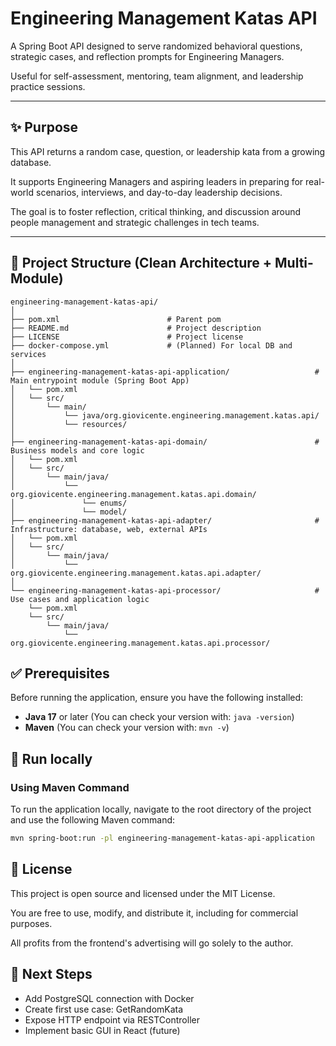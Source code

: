 # Engineering Management Katas API

A Spring Boot API designed to serve randomized behavioral questions, strategic cases, and reflection prompts for Engineering Managers.  

Useful for self-assessment, mentoring, team alignment, and leadership practice sessions.

---

## ✨ Purpose

This API returns a random case, question, or leadership kata from a growing database.  

It supports Engineering Managers and aspiring leaders in preparing for real-world scenarios, interviews, and day-to-day leadership decisions.  

The goal is to foster reflection, critical thinking, and discussion around people management and strategic challenges in tech teams.

---

## 📁 Project Structure (Clean Architecture + Multi-Module)

```plaintext
engineering-management-katas-api/
│
├── pom.xml                        # Parent pom
├── README.md                      # Project description
├── LICENSE                        # Project license
├── docker-compose.yml             # (Planned) For local DB and services
│
├── engineering-management-katas-api-application/                   # Main entrypoint module (Spring Boot App)
│   └── pom.xml
│   └── src/
│       └── main/
│           └── java/org.giovicente.engineering.management.katas.api/
│           └── resources/
│
├── engineering-management-katas-api-domain/                        # Business models and core logic
│   └── pom.xml
│   └── src/
│       └── main/java/
│           └── org.giovicente.engineering.management.katas.api.domain/
│               └── enums/
│               └── model/
├── engineering-management-katas-api-adapter/                       # Infrastructure: database, web, external APIs
│   └── pom.xml
│   └── src/
│       └── main/java/
│           └── org.giovicente.engineering.management.katas.api.adapter/
│
└── engineering-management-katas-api-processor/                     # Use cases and application logic
    └── pom.xml
    └── src/
        └── main/java/
            └── org.giovicente.engineering.management.katas.api.processor/
```

## ✅ Prerequisites

Before running the application, ensure you have the following installed:

- **Java 17** or later (You can check your version with: `java -version`)
- **Maven** (You can check your version with: `mvn -v`)

## 🧪 Run locally

### Using Maven Command

To run the application locally, navigate to the root directory of the project and use the following Maven command:

```bash
mvn spring-boot:run -pl engineering-management-katas-api-application
```

## 📄 License

This project is open source and licensed under the MIT License.

You are free to use, modify, and distribute it, including for commercial purposes.

All profits from the frontend's advertising will go solely to the author.

## 🚧 Next Steps

- Add PostgreSQL connection with Docker
- Create first use case: GetRandomKata
- Expose HTTP endpoint via RESTController
- Implement basic GUI in React (future)
